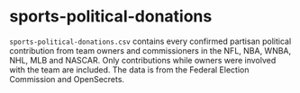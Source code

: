 # sports-political-donations

`sports-political-donations.csv` contains every confirmed partisan political contribution from team owners and commissioners in the NFL, NBA, WNBA, NHL, MLB and NASCAR. Only contributions while owners were involved with the team are included. The data is from the Federal Election Commission and OpenSecrets.